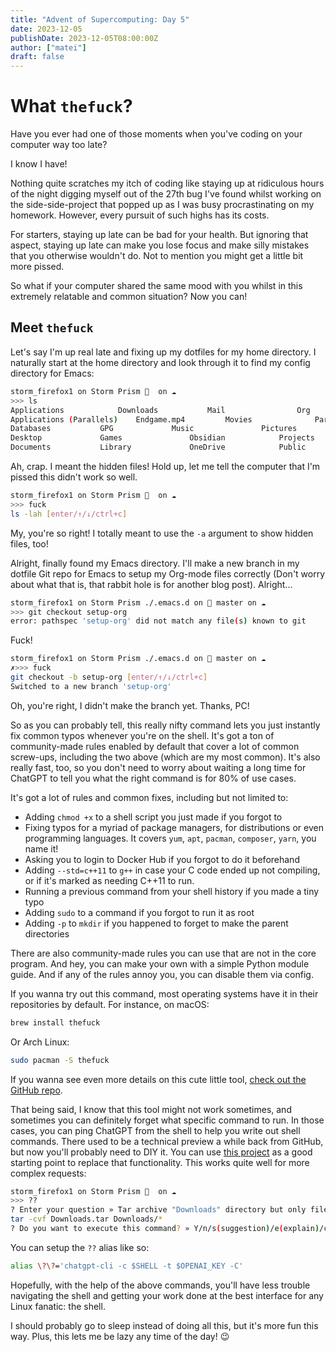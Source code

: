 ```yaml
---
title: "Advent of Supercomputing: Day 5"
date: 2023-12-05
publishDate: 2023-12-05T08:00:00Z
author: ["matei"]
draft: false
---
```


# What `thefuck`?

Have you ever had one of those moments when you've coding on your computer way too late?

I know I have!

Nothing quite scratches my itch of coding like staying up at ridiculous hours of the night digging myself out of the 27th bug
I've found whilst working on the side-side-project that popped up as I was busy procrastinating on my homework. However, every
pursuit of such highs has its costs.

For starters, staying up late can be bad for your health. But ignoring that aspect, staying up late can make you lose focus and make
silly mistakes that you otherwise wouldn't do. Not to mention you might get a little bit more pissed.

So what if your computer shared the same mood with you whilst in this extremely relatable and common situation? Now you can!

## Meet `thefuck`

Let's say I'm up real late and fixing up my dotfiles for my home directory. I naturally start at the home directory and look through it
to find my config directory for Emacs:

```sh
storm_firefox1 on Storm Prism   on ☁️   
>>> ls
Applications			Downloads			Mail				Org				Repos
Applications (Parallels)	Endgame.mp4			Movies				Parallels			Virtual Machines.localized
Databases			GPG				Music				Pictures			
Desktop				Games				Obsidian			Projects
Documents			Library				OneDrive			Public
```

Ah, crap. I meant the hidden files! Hold up, let me tell the computer that I'm pissed this didn't work so well.

```sh
storm_firefox1 on Storm Prism   on ☁️   
>>> fuck
ls -lah [enter/↑/↓/ctrl+c]
```

My, you're so right! I totally meant to use the `-a` argument to show hidden files, too!

Alright, finally found my Emacs directory. I'll make a new branch in my dotfile Git repo for Emacs to setup my Org-mode files correctly
(Don't worry about what that is, that rabbit hole is for another blog post). Alright...

```sh
storm_firefox1 on Storm Prism ./.emacs.d on 🌱 master on ☁️   
>>> git checkout setup-org
error: pathspec 'setup-org' did not match any file(s) known to git
```

Fuck!

```sh
storm_firefox1 on Storm Prism ./.emacs.d on 🌱 master on ☁️   
✗>>> fuck
git checkout -b setup-org [enter/↑/↓/ctrl+c]
Switched to a new branch 'setup-org'
```

Oh, you're right, I didn't make the branch yet. Thanks, PC!

So as you can probably tell, this really nifty command lets you just instantly fix common typos whenever you're on the shell. It's got a ton
of community-made rules enabled by default that cover a lot of common screw-ups, including the two above (which are my most common). It's also
really fast, too, so you don't need to worry about waiting a long time for ChatGPT to tell you what the right command is for 80% of use cases.

It's got a lot of rules and common fixes, including but not limited to:
- Adding `chmod +x` to a shell script you just made if you forgot to
- Fixing typos for a myriad of package managers, for distributions or even
  programming languages. It covers `yum`, `apt`, `pacman`, `composer`, `yarn`, you name it!
- Asking you to login to Docker Hub if you forgot to do it beforehand
- Adding `--std=c++11` to `g++` in case your C code ended up not compiling,
  or if it's marked as needing C++11 to run.
- Running a previous command from your shell history if you made a tiny typo
- Adding `sudo` to a command if you forgot to run it as root
- Adding `-p` to `mkdir` if you happened to forget to make the parent
  directories

There are also community-made rules you can use that are not in the core program. And hey, you can make your own with a simple Python module guide.
And if any of the rules annoy you, you can disable them via config.

If you wanna try out this command, most operating systems have it in their
repositories by default. For instance, on macOS:

```sh
brew install thefuck
```

Or Arch Linux:
```sh
sudo pacman -S thefuck
```

If you wanna see even more details on this cute little tool,
[check out the GitHub repo](https://github.com/nvbn/thefuck).

That being said, I know that this tool might not work sometimes, and sometimes
you can definitely forget what specific command to run. In those cases, you can
ping ChatGPT from the shell to help you write out shell commands. There used to be
a technical preview a while back from GitHub, but now you'll probably need to DIY it.
You can use [this project](https://github.com/liCells/chatgpt-cli) as a good starting point
to replace that functionality. This works quite well for more complex requests:

```sh
storm_firefox1 on Storm Prism   on ☁️   
>>> ??
? Enter your question » Tar archive "Downloads" directory but only files within it, not the directory itself
tar -cvf Downloads.tar Downloads/*
? Do you want to execute this command? » Y/n/s(suggestion)/e(explain)/c(Copy to Clipboard)
```

You can setup the `??` alias like so:
```sh
alias \?\?='chatgpt-cli -c $SHELL -t $OPENAI_KEY -C'
```

Hopefully, with the help of the above commands, you'll have less trouble navigating the shell and getting your work done at the
best interface for any Linux fanatic: the shell.

I should probably go to sleep instead of doing all this, but it's more fun this way. Plus, this lets me be lazy any time of the day! 😉